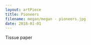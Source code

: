 ```yaml
---
layout: artPiece
title: Pioneers
filename: megan/megan - pioneers.jpg
date: 2018-01-01
---
```

Tissue paper